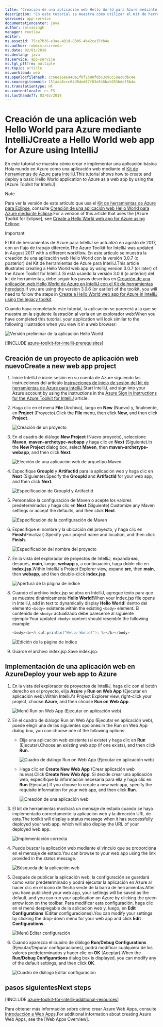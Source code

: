 ```yaml
---
title: "Creación de una aplicación web Hello World para Azure mediante IntelliJ"
description: "En este tutorial se muestra cómo utilizar el Kit de herramientas de Azure para IntelliJ para crear una aplicación web Hello World para Azure."
services: app-service
documentationcenter: java
author: selvasingh
manager: routlaw
editor: 
ms.assetid: 75ce7b36-e3ae-491d-8305-4b42ce37db4e
ms.author: robmcm;asirveda
ms.date: 02/01/2018
ms.devlang: java
ms.service: app-service
ms.tgt_pltfrm: multiple
ms.topic: article
ms.workload: web
ms.openlocfilehash: cc68e16a6940a1f0f2b08f0b63c90c58ec6dbc4e
ms.sourcegitcommit: 151aaa6ccc64d94ed67f03e846bab953bde15b4a
ms.translationtype: HT
ms.contentlocale: es-ES
ms.lasthandoff: 02/03/2018
---
```

# <a name="create-a-hello-world-web-app-for-azure-using-intellij"></a><span data-ttu-id="9bd88-103">Creación de una aplicación web Hello World para Azure mediante IntelliJ</span><span class="sxs-lookup"><span data-stu-id="9bd88-103">Create a Hello World web app for Azure using IntelliJ</span></span>

<span data-ttu-id="9bd88-104">En este tutorial se muestra cómo crear e implementar una aplicación básica Hola mundo en Azure como una aplicación web mediante el [Kit de herramientas de Azure para IntelliJ].</span><span class="sxs-lookup"><span data-stu-id="9bd88-104">This tutorial shows how to create and deploy a basic Hello World application to Azure as a web app by using the [Azure Toolkit for IntelliJ].</span></span>

> [!NOTE]
>
> <span data-ttu-id="9bd88-105">Para ver la versión de este artículo que usa el [Kit de herramientas de Azure para Eclipse], consulte [Creación de una aplicación web Hello World para Azure mediante Eclipse][eclipse-hello-world].</span><span class="sxs-lookup"><span data-stu-id="9bd88-105">For a version of this article that uses the [Azure Toolkit for Eclipse], see [Create a Hello World web app for Azure using Eclipse][eclipse-hello-world].</span></span>
>

> [!IMPORTANT]
> 
> <span data-ttu-id="9bd88-106">El Kit de herramientas de Azure para IntelliJ se actualizó en agosto de 2017, con un flujo de trabajo diferente.</span><span class="sxs-lookup"><span data-stu-id="9bd88-106">The Azure Toolkit for IntelliJ was updated in August 2017 with a different workflow.</span></span> <span data-ttu-id="9bd88-107">En este artículo se muestra la creación de una aplicación web Hello World con la versión 3.0.7 (o posterior) del Kit de herramientas de Azure para IntelliJ.</span><span class="sxs-lookup"><span data-stu-id="9bd88-107">This article illustrates creating a Hello World web app by using version 3.0.7 (or later) of the Azure Toolkit for IntelliJ.</span></span> <span data-ttu-id="9bd88-108">Si está usando la versión 3.0.6 (o anterior) del kit de herramientas, debe seguir los pasos descritos en [Creación de una aplicación web Hello World de Azure en IntelliJ con el Kit de herramientas heredado][Legacy Version].</span><span class="sxs-lookup"><span data-stu-id="9bd88-108">If you are using the version 3.0.6 (or earlier) of the toolkit, you will need to follow the steps in [Create a Hello World web app for Azure in IntelliJ using the legacy toolkit][Legacy Version].</span></span>
> 

<span data-ttu-id="9bd88-109">Cuando haya completado este tutorial, la aplicación se parecerá a la que se muestra en la siguiente ilustración al verla en un explorador web:</span><span class="sxs-lookup"><span data-stu-id="9bd88-109">When you have completed this tutorial, your application will look similar to the following illustration when you view it in a web browser:</span></span>

![Versión preliminar de la aplicación Hello World][browse-web-app]

[!INCLUDE [azure-toolkit-for-intellij-prerequisites](../includes/azure-toolkit-for-intellij-prerequisites.md)]

## <a name="create-a-new-web-app-project"></a><span data-ttu-id="9bd88-111">Creación de un proyecto de aplicación web nuevo</span><span class="sxs-lookup"><span data-stu-id="9bd88-111">Create a new web app project</span></span>

1. <span data-ttu-id="9bd88-112">Inicie IntelliJ e inicie sesión en su cuenta de Azure siguiendo las instrucciones del artículo [Instrucciones de inicio de sesión del kit de herramientas de Azure para IntelliJ][intelliJ-sign-in-instructions].</span><span class="sxs-lookup"><span data-stu-id="9bd88-112">Start IntelliJ, and sign into your Azure account by using the instructions in the [Azure Sign In Instructions for the Azure Toolkit for IntelliJ][intelliJ-sign-in-instructions] article.</span></span>

1. <span data-ttu-id="9bd88-113">Haga clic en el menú **File** (Archivo), luego en **New** (Nuevo) y, finalmente, en **Project** (Proyecto).</span><span class="sxs-lookup"><span data-stu-id="9bd88-113">Click the **File** menu, then click **New**, and then click **Project**.</span></span>
   
   ![Creación de un proyecto][file-new-project]

1. <span data-ttu-id="9bd88-115">En el cuadro de diálogo **New Project** (Nuevo proyecto), seleccione **Maven**, **maven-archetype-webapp** y haga clic en **Next** (Siguiente).</span><span class="sxs-lookup"><span data-stu-id="9bd88-115">In the **New Project** dialog box, select **Maven**, then **maven-archetype-webapp**, and then click **Next**.</span></span>
   
   ![Elección de una aplicación web de arquetipo Maven][maven-archetype-webapp]
   
1. <span data-ttu-id="9bd88-117">Especifique **GroupId** y **ArtifactId** para la aplicación web y haga clic en **Next** (Siguiente).</span><span class="sxs-lookup"><span data-stu-id="9bd88-117">Specify the **GroupId** and **ArtifactId** for your web app, and then click **Next**.</span></span>
   
   ![Especificación de GroupId y ArtifactId][groupid-and-artifactid]

1. <span data-ttu-id="9bd88-119">Personalice la configuración de Maven o acepte los valores predeterminados y haga clic en **Next** (Siguiente).</span><span class="sxs-lookup"><span data-stu-id="9bd88-119">Customize any Maven settings or accept the defaults, and then click **Next**.</span></span>
   
   ![Especificación de la configuración de Maven][maven-options]

1. <span data-ttu-id="9bd88-121">Especifique el nombre y la ubicación del proyecto, y haga clic en **Finish**(Finalizar).</span><span class="sxs-lookup"><span data-stu-id="9bd88-121">Specify your project name and location, and then click **Finish**.</span></span>
   
   ![Especificación del nombre del proyecto][project-name]

1. <span data-ttu-id="9bd88-123">En la vista del explorador de proyectos de IntelliJ, expanda **src**, después, **main**, luego, **webapp** y, a continuación, haga doble clic en **index.jsp**.</span><span class="sxs-lookup"><span data-stu-id="9bd88-123">Within IntelliJ's Project Explorer view, expand **src**, then **main**, then **webapp**, and then double-click **index.jsp**.</span></span>
   
   ![Apertura de la página de índice][open-index-page]

1. <span data-ttu-id="9bd88-125">Cuando el archivo index.jsp se abra en IntelliJ, agregue texto para que se muestre dinámicamente **Hello World!**</span><span class="sxs-lookup"><span data-stu-id="9bd88-125">When your index.jsp file opens in IntelliJ, add in text to dynamically display **Hello World!**</span></span> <span data-ttu-id="9bd88-126">dentro del elemento `<body>` existente.</span><span class="sxs-lookup"><span data-stu-id="9bd88-126">within the existing `<body>` element.</span></span> <span data-ttu-id="9bd88-127">El contenido de `<body>` actualizado debe parecerse al siguiente ejemplo:</span><span class="sxs-lookup"><span data-stu-id="9bd88-127">Your updated `<body>` content should resemble the following example:</span></span>
   
   ```java
   <body><b><% out.println("Hello World!"); %></b></body>
   ``` 

   ![Edición de la página de índice][edit-index-page]

1. <span data-ttu-id="9bd88-129">Guarde el archivo index.jsp.</span><span class="sxs-lookup"><span data-stu-id="9bd88-129">Save index.jsp.</span></span>

## <a name="deploy-your-web-app-to-azure"></a><span data-ttu-id="9bd88-130">Implementación de una aplicación web en Azure</span><span class="sxs-lookup"><span data-stu-id="9bd88-130">Deploy your web app to Azure</span></span>

1. <span data-ttu-id="9bd88-131">En la vista del explorador de proyectos de IntelliJ, haga clic con el botón derecho en el proyecto, elija **Azure** y **Run on Web App** (Ejecutar en aplicación web).</span><span class="sxs-lookup"><span data-stu-id="9bd88-131">Within IntelliJ's Project Explorer view, right-click your project, choose **Azure**, and then choose **Run on Web App**.</span></span>
   
   ![Menú Run on Web App (Ejecutar en aplicación web)][run-on-web-app-menu]

1. <span data-ttu-id="9bd88-133">En el cuadro de diálogo Run on Web App (Ejecutar en aplicación web), puede elegir una de las siguientes opciones:</span><span class="sxs-lookup"><span data-stu-id="9bd88-133">In the Run on Web App dialog box, you can choose one of the following options:</span></span>

   * <span data-ttu-id="9bd88-134">Elija una aplicación web existente (si existe) y haga clic en **Run** (Ejecutar).</span><span class="sxs-lookup"><span data-stu-id="9bd88-134">Choose an existing web app (if one exists), and then click **Run**.</span></span>

      ![Cuadro de diálogo Run on Web App (Ejecutar en aplicación web)][run-on-web-app-dialog]

   * <span data-ttu-id="9bd88-136">Haga clic en **Create New Web App** (Crear aplicación web nueva).</span><span class="sxs-lookup"><span data-stu-id="9bd88-136">Click **Create New Web App**.</span></span> <span data-ttu-id="9bd88-137">Si decide crear una aplicación web, especifique la información necesaria para ella y haga clic en **Run** (Ejecutar).</span><span class="sxs-lookup"><span data-stu-id="9bd88-137">If you choose to create a new web app, specify the requisite information for your web app, and then click **Run**.</span></span>

      ![Creación de una aplicación web][create-new-web-app-dialog]

1. <span data-ttu-id="9bd88-139">El kit de herramientas mostrará un mensaje de estado cuando se haya implementado correctamente la aplicación web y la dirección URL de esta.</span><span class="sxs-lookup"><span data-stu-id="9bd88-139">The toolkit will display a status message when it has successfully deployed your web app, which will also display the URL of your deployed web app.</span></span>

   ![Implementación correcta][successfully-deployed]

1. <span data-ttu-id="9bd88-141">Puede buscar la aplicación web mediante el vínculo que se proporciona en el mensaje de estado.</span><span class="sxs-lookup"><span data-stu-id="9bd88-141">You can browse to your web app using the link provided in the status message.</span></span>

   ![Búsqueda de la aplicación web][browse-web-app]

1. <span data-ttu-id="9bd88-143">Después de publicar la aplicación web, la configuración se guardará como valor predeterminado y podrá ejecutar la aplicación en Azure al hacer clic en el icono de flecha verde de la barra de herramientas.</span><span class="sxs-lookup"><span data-stu-id="9bd88-143">After you have published your web app, your settings will be saved as the default, and you can run your application on Azure by clicking the green arrow icon on the toolbar.</span></span> <span data-ttu-id="9bd88-144">Para modificar esta configuración, haga clic en el menú desplegable de la aplicación web y, luego, en **Edit Configurations** (Editar configuraciones).</span><span class="sxs-lookup"><span data-stu-id="9bd88-144">You can modify your settings by clicking the drop-down menu for your web app and click **Edit Configurations**.</span></span>

   ![Menú Editar configuración][edit-configuration-menu]

1. <span data-ttu-id="9bd88-146">Cuando aparezca el cuadro de diálogo **Run/Debug Configurations** (Ejecutar/Depurar configuraciones), podrá modificar cualquiera de los valores predeterminados y hacer clic en **OK** (Aceptar).</span><span class="sxs-lookup"><span data-stu-id="9bd88-146">When the **Run/Debug Configurations** dialog box is displayed, you can modify any of the default settings, and then click **OK**.</span></span>

   ![Cuadro de diálogo Editar configuración][edit-configuration-dialog]

## <a name="next-steps"></a><span data-ttu-id="9bd88-148">pasos siguientes</span><span class="sxs-lookup"><span data-stu-id="9bd88-148">Next steps</span></span>

[!INCLUDE [azure-toolkit-for-intellij-additional-resources](../includes/azure-toolkit-for-intellij-additional-resources.md)]

<span data-ttu-id="9bd88-149">Para obtener más información sobre cómo crear Azure Web Apps, consulte [Introducción a Web Apps].</span><span class="sxs-lookup"><span data-stu-id="9bd88-149">For additional information about creating Azure Web Apps, see the [Web Apps Overview].</span></span>

<!-- URL List -->

[Kit de herramientas de Azure para IntelliJ]: azure-toolkit-for-intellij.md
[Kit de herramientas de Azure para Eclipse]: ../eclipse/azure-toolkit-for-eclipse.md
[eclipse-hello-world]: ../eclipse/azure-toolkit-for-eclipse-create-hello-world-web-app.md
[Introducción a Web Apps]: /azure/app-service/app-service-web-overview
[Apache Tomcat]: http://tomcat.apache.org/
[Jetty]: http://www.eclipse.org/jetty/
[Legacy Version]: azure-toolkit-for-intellij-create-hello-world-web-app-legacy-version.md
[intelliJ-sign-in-instructions]: azure-toolkit-for-intellij-sign-in-instructions.md

<!-- IMG List -->

[file-new-project]: ./media/azure-toolkit-for-intellij-create-hello-world-web-app/file-new-project.png
[maven-archetype-webapp]: ./media/azure-toolkit-for-intellij-create-hello-world-web-app/maven-archetype-webapp.png
[groupid-and-artifactid]: ./media/azure-toolkit-for-intellij-create-hello-world-web-app/groupid-and-artifactid.png
[maven-options]: ./media/azure-toolkit-for-intellij-create-hello-world-web-app/maven-options.png
[project-name]: ./media/azure-toolkit-for-intellij-create-hello-world-web-app/project-name.png
[open-index-page]: ./media/azure-toolkit-for-intellij-create-hello-world-web-app/open-index-page.png
[edit-index-page]: ./media/azure-toolkit-for-intellij-create-hello-world-web-app/edit-index-page.png
[run-on-web-app-menu]: ./media/azure-toolkit-for-intellij-create-hello-world-web-app/run-on-web-app-menu.png
[run-on-web-app-dialog]: ./media/azure-toolkit-for-intellij-create-hello-world-web-app/run-on-web-app-dialog.png
[create-new-web-app-dialog]: ./media/azure-toolkit-for-intellij-create-hello-world-web-app/create-new-web-app-dialog.png
[successfully-deployed]: ./media/azure-toolkit-for-intellij-create-hello-world-web-app/successfully-deployed.png
[browse-web-app]: ./media/azure-toolkit-for-intellij-create-hello-world-web-app/browse-web-app.png
[edit-configuration-menu]: ./media/azure-toolkit-for-intellij-create-hello-world-web-app/edit-configuration-menu.png
[edit-configuration-dialog]: ./media/azure-toolkit-for-intellij-create-hello-world-web-app/edit-configuration-dialog.png
